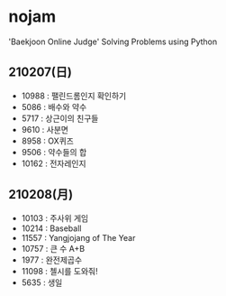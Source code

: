 # nojam
'Baekjoon Online Judge' Solving Problems using Python

## 210207(日) 

* 10988 : 팰린드롬인지 확인하기
* 5086 : 배수와 약수
* 5717 : 상근이의 친구들
* 9610 : 사분면
* 8958 : OX퀴즈
* 9506 : 약수들의 합
* 10162 : 전자레인지

## 210208(月)

* 10103 : 주사위 게임
* 10214 : Baseball
* 11557 : Yangjojang of The Year
* 10757 : 큰 수 A+B
* 1977 : 완전제곱수
* 11098 : 첼시를 도와줘!
* 5635 : 생일